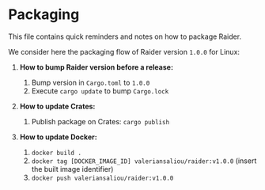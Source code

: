Packaging
=========

This file contains quick reminders and notes on how to package Raider.

We consider here the packaging flow of Raider version `1.0.0` for Linux:

1. **How to bump Raider version before a release:**
    1. Bump version in `Cargo.toml` to `1.0.0`
    2. Execute `cargo update` to bump `Cargo.lock`

2. **How to update Crates:**
    1. Publish package on Crates: `cargo publish`

3. **How to update Docker:**
    1. `docker build .`
    2. `docker tag [DOCKER_IMAGE_ID] valeriansaliou/raider:v1.0.0` (insert the built image identifier)
    3. `docker push valeriansaliou/raider:v1.0.0`
